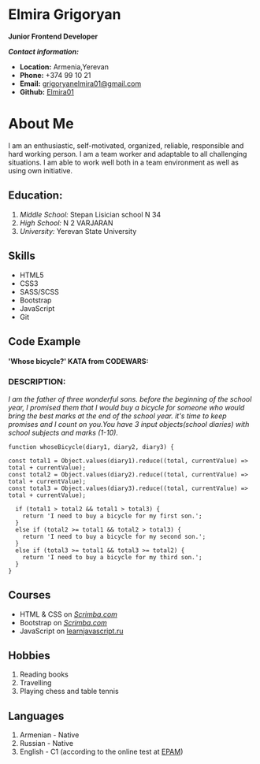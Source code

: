 # Elmira Grigoryan

**Junior Frontend Developer**


 ***Contact information:***

 - **Location:** Armenia,Yerevan
 - **Phone:** +374 99 10 21
 - **Email:** grigoryanelmira01@gmail.com
 - **Github:** [Elmira01](https://github.com/Elmira01)

# About Me
I am an enthusiastic, self-motivated, organized, reliable, responsible and hard working person. I am a  team worker and adaptable to all challenging situations. I am able to work well both in a team environment as well as using own initiative. 


## Education:

 1. _*Middle School:*_ Stepan Lisician school N 34
 2. _*High School:*_ N 2 VARJARAN
 3. _*University:*_ Yerevan State University

## Skills

 - HTML5
 - CSS3
 - SASS/SCSS
 - Bootstrap
 - JavaScript
 - Git

## Code Example
#### 'Whose bicycle?' KATA from CODEWARS:
### DESCRIPTION: 
*I am the father of three wonderful sons. before the beginning of the school year, I promised them that I would buy a bicycle for someone who would bring the best marks at the end of the school year. it's time to keep promises and I count on you.You have 3 input objects(school diaries) with school subjects and marks (1-10).*


    function whoseBicycle(diary1, diary2, diary3) {
    
    const total1 = Object.values(diary1).reduce((total, currentValue) => total + currentValue);
    const total2 = Object.values(diary2).reduce((total, currentValue) => total + currentValue);
    const total3 = Object.values(diary3).reduce((total, currentValue) => total + currentValue);
    
      if (total1 > total2 && total1 > total3) {
        return 'I need to buy a bicycle for my first son.';
      } 
      else if (total2 >= total1 && total2 > total3) {
        return 'I need to buy a bicycle for my second son.';
      } 
      else if (total3 >= total1 && total3 >= total2) {
        return 'I need to buy a bicycle for my third son.';
      }
    }


## Courses

 - HTML & CSS on [_Scrimba.com_](https://scrimba.com/)
 - Bootstrap on [_Scrimba.com_](https://scrimba.com/)
 - JavaScript on [learnjavascript.ru](https://learn.javascript.ru/)


## Hobbies

 1. Reading books
 2. Travelling
 3. Playing chess and table tennis
 
 
## Languages
 
 1. Armenian - Native
 2. Russian - Native
 3. English - C1 (according to the online test at  [EPAM](https://www.epam.com/))
